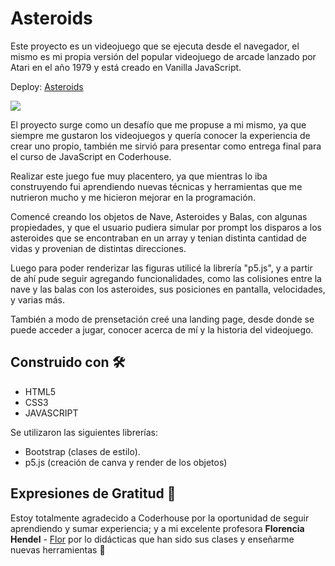 # Asteroids

Este proyecto es un videojuego que se ejecuta desde el navegador, el mismo es mi propia versión del popular videojuego de arcade lanzado por Atari en el año 1979 y está creado en Vanilla JavaScript. 

Deploy: [Asteroids](https://asteroids-atari.netlify.app/)

![](https://media.giphy.com/media/lesb20GqgiOlGq6zmY/giphy.gif)

El proyecto surge como un desafío que me propuse a mi mismo, ya que siempre me gustaron los videojuegos y quería conocer la experiencia de crear uno propio, también me sirvió para presentar como entrega final para el curso de JavaScript en Coderhouse.

Realizar este juego fue muy placentero, ya que mientras lo iba construyendo fui aprendiendo nuevas técnicas y herramientas que me nutrieron mucho y me hicieron mejorar en la programación.

Comencé creando los objetos de Nave, Asteroides y Balas, con algunas propiedades, y que el usuario pudiera simular por prompt los disparos a los asteroides que se encontraban en un array y tenian distinta cantidad de vidas y provenian de distintas direcciones.

Luego para poder renderizar las figuras utilicé la librería "p5.js", y a partir de ahí pude seguir agregando funcionalidades, como las colisiones entre la nave y las balas con los asteroides, sus posiciones en pantalla, velocidades, y varias más.

También a modo de prensetación creé una landing page, desde donde se puede acceder a jugar, conocer acerca de mí y la historia del videojuego.

## Construido con 🛠️

* HTML5
* CSS3
* JAVASCRIPT

Se utilizaron las siguientes librerías:
* Bootstrap (clases de estilo).
* p5.js (creación de canva y render de los objetos)



## Expresiones de Gratitud 🎁

Estoy totalmente agradecido a Coderhouse por la oportunidad de seguir aprendiendo y sumar experiencia; y a mi excelente profesora **Florencia Hendel** - [Flor](https://github.com/florenciahendel) por lo didácticas que han sido sus clases y enseñarme nuevas herramientas :raised_hands:
